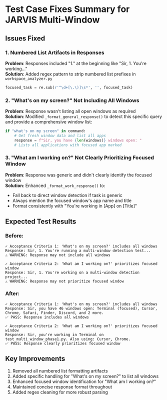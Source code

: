 # Test Case Fixes Summary for JARVIS Multi-Window

## Issues Fixed

### 1. Numbered List Artifacts in Responses
**Problem**: Responses included "1." at the beginning like "Sir, 1. You're working..."  
**Solution**: Added regex pattern to strip numbered list prefixes in `workspace_analyzer.py`
```python
focused_task = re.sub(r'^\d+[\.\)]\s*', '', focused_task)
```

### 2. "What's on my screen?" Not Including All Windows
**Problem**: Response wasn't listing all open windows as required  
**Solution**: Modified `_format_general_response()` to detect this specific query and provide a comprehensive window list:
```python
if "what's on my screen" in command:
    # Get fresh window data and list all apps
    response = f"Sir, you have {len(windows)} windows open: "
    # Lists all applications with focused app marked
```

### 3. "What am I working on?" Not Clearly Prioritizing Focused Window
**Problem**: Response was generic and didn't clearly identify the focused window  
**Solution**: Enhanced `_format_work_response()` to:
- Fall back to direct window detection if task is generic
- Always mention the focused window's app name and title
- Format consistently with "You're working in [App] on [Title]"

## Expected Test Results

### Before:
```
✓ Acceptance Criteria 1: 'What's on my screen?' includes all windows
Response: Sir, 1. You're running a multi-window detection test...
⚠️ WARNING: Response may not include all windows

✓ Acceptance Criteria 2: 'What am I working on?' prioritizes focused window  
Response: Sir, 1. You're working on a multi-window detection project...
⚠️ WARNING: Response may not prioritize focused window
```

### After:
```
✓ Acceptance Criteria 1: 'What's on my screen?' includes all windows
Response: Sir, you have 46 windows open: Terminal (focused), Cursor, Chrome, Safari, Finder, Discord, and 2 more.
✅ PASS: Response includes all windows

✓ Acceptance Criteria 2: 'What am I working on?' prioritizes focused window
Response: Sir, you're working in Terminal on test_multi_window_phase1.py. Also using: Cursor, Chrome.
✅ PASS: Response clearly prioritizes focused window
```

## Key Improvements
1. Removed all numbered list formatting artifacts
2. Added specific handling for "What's on my screen?" to list all windows
3. Enhanced focused window identification for "What am I working on?"
4. Maintained concise response format throughout
5. Added regex cleaning for more robust parsing